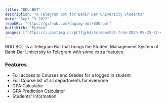```yaml
---
title: "BDU BOT"
description: "A Telegram Bot for Bahir Dar University Students"
date: "Sept 13 2022"
repoURL: "https://github.com/dagimg-dot/BDU-bot"
builtWith: "Python"
images: ["https://i.postimg.cc/pL7fgykd/Screenshot-from-2024-08-25-23-40-35.png"]
---
```


BDU BOT is a Telegram Bot that brings the Student Management System of Bahir Dar University to Telegram with some extra features.

### Features

- Full access to Courses and Grades for a logged in student
- Full Course list of all departments for everyone
- GPA Calculator
- GPA Prediction Calculator
- Students' Information
